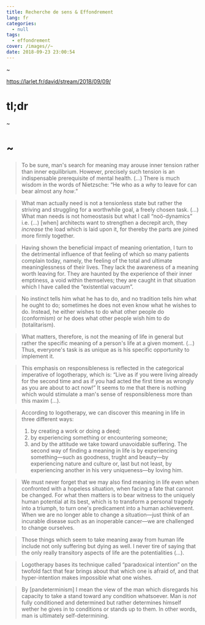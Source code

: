 ```yaml
---
title: Recherche de sens & Effondrement
lang: fr
categories:
  - null
tags:
  - effondrement
cover: /images//~
date: 2018-09-23 23:00:54
---
```


~

<!--more-->

https://larlet.fr/david/stream/2018/09/09/

# tl;dr

~

# ~

> To be sure, man's search for meaning may arouse inner tension rather than inner equilibrium. However, precisely such tension is an indispensable prerequisite of mental health. (…) There is much wisdom in the words of Nietzsche: “He who as a _why_ to leave for can bear almost any _how_.”

> What man actually need is not a tensionless state but rather the striving and struggling for a worthwhile goal, a freely chosen task. (…) What man needs is not homeostasis but what I call “noö-dynamics” i.e. (…) [when] architects want to strengthen a decrepit arch, they _increase_ the load which is laid upon it, for thereby the parts are joined more firmly together.

> Having shown the beneficial impact of meaning orientation, I turn to the detrimental influence of that feeling of which so many patients complain today, namely, the feeling of the total and ultimate meaninglessness of their lives. They lack the awareness of a meaning worth leaving for. They are haunted by the experience of their inner emptiness, a void within themselves; they are caught in that situation which I have called the “existential vacuum”.

> No instinct tells him what he has to do, and no tradition tells him what he ought to do; sometimes he does not even know what he wishes to do. Instead, he either wishes to do what other people do (conformism) or he does what other people wish him to do (totalitarism).

> What matters, therefore, is not the meaning of life in general but rather the specific meaning of a person's life at a given moment. (…) Thus, everyone's task is as unique as is his specific opportunity to implement it.

> This emphasis on responsibleness is reflected in the categorical imperative of logotherapy, which is: “Live as if you were living already for the second time and as if you had acted the first time as wrongly as you are about to act now!” It seems to me that there is nothing which would stimulate a man's sense of responsibleness more than this maxim (…).

> According to logotherapy, we can discover this meaning in life in three different ways:
> 1. by creating a work or doing a deed;
> 1. by experiencing something or encountering someone;
> 1. and by the attitude we take toward unavoidable suffering.
> The second way of finding a meaning in life is by experiencing something—such as goodness, trught and beauty—by experiencing nature and culture or, last but not least, by experiencing another in his very uniqueness—by loving him.

> We must never forget that we may also find meaning in life even when confronted with a hopeless situation, when facing a fate that cannot be changed. For what then matters is to bear witness to the uniquely human potential at its best, which is to transform a personal tragedy into a triumph, to turn one's predicament into a human achievement. When we are no longer able to change a situation—just think of an incurable disease such as an inoperable cancer—we are challenged to change ourselves.

> Those things which seem to take meaning away from human life include not only suffering but dying as well. I never tire of saying that the only really transitory aspects of life are the potentialities (…).

> Logotherapy bases its technique called “paradoxical intention” on the twofold fact that fear brings about that which one is afraid of, and that hyper-intention makes impossible what one wishes.

> By [pandeterminism] I mean the view of the man which disregards his capacity to take a stand toward any condition whatsoever. Man is _not_ fully conditioned and determined but rather determines himself wether he gives in to conditions or stands up to them. In other words, man is ultimately self-determining.
